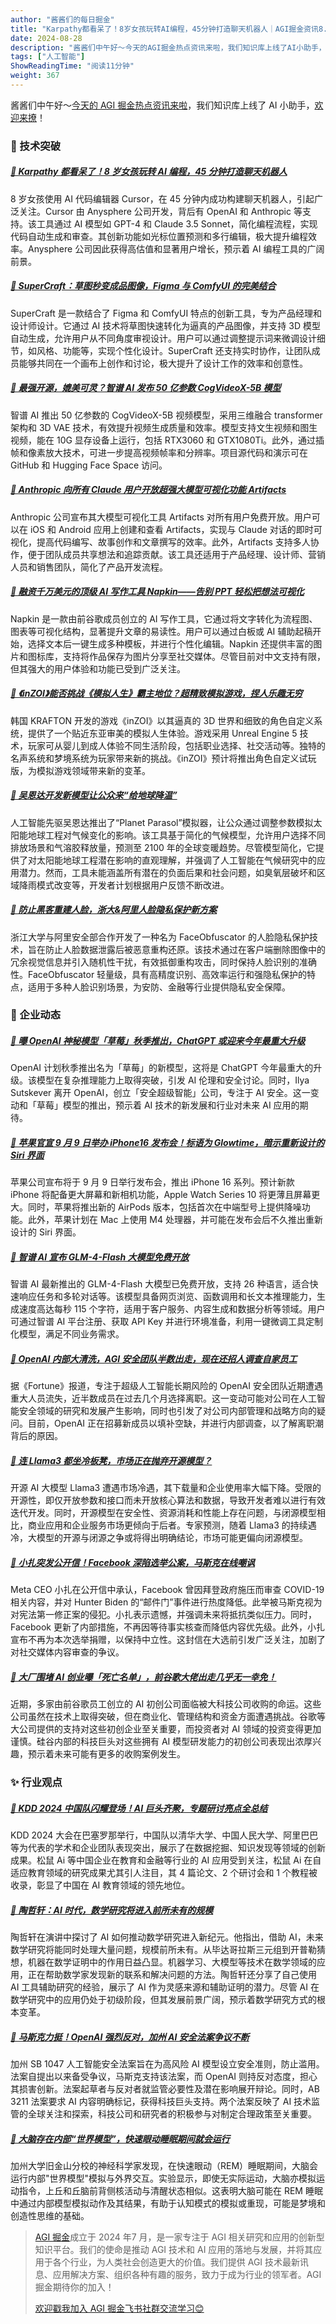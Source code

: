 ```yaml
---
author: "酱酱们的每日掘金"
title: "Karpathy都看呆了！8岁女孩玩转AI编程，45分钟打造聊天机器人｜AGI掘金资讯8.28"
date: 2024-08-28
description: "酱酱们中午好～今天的AGI掘金热点资讯来啦，我们知识库上线了AI小助手，欢迎来撩！Karpathy都看呆了！8岁女孩玩转AI编程，45分钟打造聊天机器人…"
tags: ["人工智能"]
ShowReadingTime: "阅读11分钟"
weight: 367
---
```

酱酱们中午好～[今天的 AGI 掘金热点资讯来啦](https://sourl.co/KtYbP8 "https://sourl.co/KtYbP8")，我们知识库上线了 AI 小助手，[欢迎来撩](https://sourl.co/G5Gpqh "https://sourl.co/G5Gpqh")！

### 🌟 技术突破

##### [🔗 Karpathy 都看呆了！8 岁女孩玩转 AI 编程，45 分钟打造聊天机器人](https://sourl.co/KtYbP8 "https://sourl.co/KtYbP8")

8 岁女孩使用 AI 代码编辑器 Cursor，在 45 分钟内成功构建聊天机器人，引起广泛关注。Cursor 由 Anysphere 公司开发，背后有 OpenAI 和 Anthropic 等支持。该工具通过 AI 模型如 GPT-4 和 Claude 3.5 Sonnet，简化编程流程，实现代码自动生成和审查。其创新功能如光标位置预测和多行编辑，极大提升编程效率。Anysphere 公司因此获得高估值和显著用户增长，预示着 AI 编程工具的广阔前景。

##### [🔗 SuperCraft：草图秒变成品图像，Figma 与 ComfyUI 的完美结合](https://sourl.co/KtYbP8 "https://sourl.co/KtYbP8")

SuperCraft 是一款结合了 Figma 和 ComfyUI 特点的创新工具，专为产品经理和设计师设计。它通过 AI 技术将草图快速转化为逼真的产品图像，并支持 3D 模型自动生成，允许用户从不同角度审视设计。用户可以通过调整提示词来微调设计细节，如风格、功能等，实现个性化设计。SuperCraft 还支持实时协作，让团队成员能够共同在一个画布上创作和讨论，极大提升了设计工作的效率和创意性。

##### [🔗 最强开源，媲美可灵？智谱 AI 发布 50 亿参数 CogVideoX-5B 模型](https://sourl.co/KtYbP8 "https://sourl.co/KtYbP8")

智谱 AI 推出 50 亿参数的 CogVideoX-5B 视频模型，采用三维融合 transformer 架构和 3D VAE 技术，有效提升视频生成质量和效率。模型支持文生视频和图生视频，能在 10G 显存设备上运行，包括 RTX3060 和 GTX1080Ti。此外，通过插帧和像素放大技术，可进一步提高视频帧率和分辨率。项目源代码和演示可在 GitHub 和 Hugging Face Space 访问。

##### [🔗 Anthropic 向所有 Claude 用户开放超强大模型可视化功能 Artifacts](https://sourl.co/KtYbP8 "https://sourl.co/KtYbP8")

Anthropic 公司宣布其大模型可视化工具 Artifacts 对所有用户免费开放。用户可以在 iOS 和 Android 应用上创建和查看 Artifacts，实现与 Claude 对话的即时可视化，提高代码编写、故事创作和文章撰写的效率。此外，Artifacts 支持多人协作，便于团队成员共享想法和追踪贡献。该工具还适用于产品经理、设计师、营销人员和销售团队，简化了产品开发流程。

##### [🔗 融资千万美元的顶级 AI 写作工具 Napkin——告别 PPT 轻松把想法可视化](https://sourl.co/KtYbP8 "https://sourl.co/KtYbP8")

Napkin 是一款由前谷歌成员创立的 AI 写作工具，它通过将文字转化为流程图、图表等可视化结构，显著提升文章的易读性。用户可以通过白板或 AI 辅助起稿开始，选择文本后一键生成多种模板，并进行个性化编辑。Napkin 还提供丰富的图片和图标库，支持将作品保存为图片分享至社交媒体。尽管目前对中文支持有限，但其强大的用户体验和功能已受到广泛关注。

##### [🔗 《inZOI》能否挑战《模拟人生》霸主地位？超精致模拟游戏，捏人乐趣无穷](https://sourl.co/KtYbP8 "https://sourl.co/KtYbP8")

韩国 KRAFTON 开发的游戏《inZOI》以其逼真的 3D 世界和细致的角色自定义系统，提供了一个贴近东亚审美的模拟人生体验。游戏采用 Unreal Engine 5 技术，玩家可从婴儿到成人体验不同生活阶段，包括职业选择、社交活动等。独特的名声系统和梦境系统为玩家带来新的挑战。《inZOI》预计将推出角色自定义试玩版，为模拟游戏领域带来新的变革。

##### [🔗 吴恩达开发新模型让公众来“给地球降温”](https://sourl.co/KtYbP8 "https://sourl.co/KtYbP8")

人工智能先驱吴恩达推出了“Planet Parasol”模拟器，让公众通过调整参数模拟太阳能地球工程对气候变化的影响。该工具基于简化的气候模型，允许用户选择不同排放场景和气溶胶释放量，预测至 2100 年的全球变暖趋势。尽管模型简化，它提供了对太阳能地球工程潜在影响的直观理解，并强调了人工智能在气候研究中的应用潜力。然而，工具未能涵盖所有潜在的负面后果和社会问题，如臭氧层破坏和区域降雨模式改变等，开发者计划根据用户反馈不断改进。

##### [🔗 防止黑客重建人脸，浙大&阿里人脸隐私保护新方案](https://sourl.co/KtYbP8 "https://sourl.co/KtYbP8")

浙江大学与阿里安全部合作开发了一种名为 FaceObfuscator 的人脸隐私保护技术，旨在防止人脸数据泄露后被恶意重构还原。该技术通过在客户端删除图像中的冗余视觉信息并引入随机性干扰，有效抵御重构攻击，同时保持人脸识别的准确性。FaceObfuscator 轻量级，具有高精度识别、高效率运行和强隐私保护的特点，适用于多种人脸识别场景，为安防、金融等行业提供隐私安全保障。

### 💫 企业动态

##### [🔗 曝 OpenAI 神秘模型「草莓」秋季推出，ChatGPT 或迎来今年最重大升级](https://sourl.co/KtYbP8 "https://sourl.co/KtYbP8")

OpenAI 计划秋季推出名为「草莓」的新模型，这将是 ChatGPT 今年最重大的升级。该模型在复杂推理能力上取得突破，引发 AI 伦理和安全讨论。同时，Ilya Sutskever 离开 OpenAI，创立「安全超级智能」公司，专注于 AI 安全。这一变动和「草莓」模型的推出，预示着 AI 技术的新发展和行业对未来 AI 应用的期待。

##### [🔗 苹果官宣 9 月 9 日举办 iPhone16 发布会！标语为 Glowtime，暗示重新设计的 Siri 界面](https://sourl.co/KtYbP8 "https://sourl.co/KtYbP8")

苹果公司宣布将于 9 月 9 日举行发布会，推出 iPhone 16 系列。预计新款 iPhone 将配备更大屏幕和新相机功能，Apple Watch Series 10 将更薄且屏幕更大。同时，苹果将推出新的 AirPods 版本，包括首次在中端型号上提供降噪功能。此外，苹果计划在 Mac 上使用 M4 处理器，并可能在发布会后不久推出重新设计的 Siri 界面。

##### [🔗 智谱 AI 宣布 GLM-4-Flash 大模型免费开放](https://sourl.co/KtYbP8 "https://sourl.co/KtYbP8")

智谱 AI 最新推出的 GLM-4-Flash 大模型已免费开放，支持 26 种语言，适合快速响应任务和多轮对话等。该模型具备网页浏览、函数调用和长文本推理能力，生成速度高达每秒 115 个字符，适用于客户服务、内容生成和数据分析等领域。用户可通过智谱 AI 平台注册、获取 API Key 并进行环境准备，利用一键微调工具定制化模型，满足不同业务需求。

##### [🔗 OpenAI 内部大清洗，AGI 安全团队半数出走，现在还招人调查自家员工](https://sourl.co/KtYbP8 "https://sourl.co/KtYbP8")

据《Fortune》报道，专注于超级人工智能长期风险的 OpenAI 安全团队近期遭遇重大人员流失，近半数成员在过去几个月选择离职。这一变动可能对公司在人工智能安全领域的研究和发展产生影响，同时也引发了对公司内部管理和战略方向的疑问。目前，OpenAI 正在招募新成员以填补空缺，并进行内部调查，以了解离职潮背后的原因。

##### [🔗 连 Llama3 都坐冷板凳，市场正在抛弃开源模型？](https://sourl.co/KtYbP8 "https://sourl.co/KtYbP8")

开源 AI 大模型 Llama3 遭遇市场冷遇，其下载量和企业使用率大幅下降。受限的开源性，即仅开放参数和接口而未开放核心算法和数据，导致开发者难以进行有效迭代开发。同时，开源模型在安全性、资源消耗和性能上存在问题，与闭源模型相比，商业应用和企业服务市场更倾向于后者。专家预测，随着 Llama3 的持续遇冷，大模型的开源与闭源之争或将得出明确结论，市场可能更偏向闭源模型。

##### [🔗 小扎突发公开信！Facebook 深陷选举公案，马斯克在线嘲讽](https://sourl.co/KtYbP8 "https://sourl.co/KtYbP8")

Meta CEO 小扎在公开信中承认，Facebook 曾因拜登政府施压而审查 COVID-19 相关内容，并对 Hunter Biden 的“邮件门”事件进行热度降低。此举被马斯克视为对宪法第一修正案的侵犯。小扎表示遗憾，并强调未来将抵抗类似压力。同时，Facebook 更新了内部措施，不再因等待事实核查而降低内容优先级。此外，小扎宣布不再为本次选举捐赠，以保持中立性。这封信在大选前引发广泛关注，加剧了对社交媒体内容审查的争议。

##### [🔗 大厂围堵 AI 创业曝「死亡名单」，前谷歌大佬出走几乎无一幸免！](https://sourl.co/KtYbP8 "https://sourl.co/KtYbP8")

近期，多家由前谷歌员工创立的 AI 初创公司面临被大科技公司收购的命运。这些公司虽然在技术上取得突破，但在商业化、管理结构和资金方面遭遇挑战。谷歌等大公司提供的支持对这些初创企业至关重要，而投资者对 AI 领域的投资变得更加谨慎。硅谷内部的科技巨头对这些拥有 AI 模型研发能力的初创公司表现出浓厚兴趣，预示着未来可能有更多的收购案例发生。

### ✨ 行业观点

##### [🔗 KDD 2024 中国队闪耀登场！AI 巨头齐聚，专题研讨亮点全总结](https://sourl.co/KtYbP8 "https://sourl.co/KtYbP8")

KDD 2024 大会在巴塞罗那举行，中国队以清华大学、中国人民大学、阿里巴巴等为代表的学术和企业团队表现突出，展示了在数据挖掘、知识发现等领域的创新成果。松鼠 Ai 等中国企业在教育和金融等行业的 AI 应用受到关注，松鼠 Ai 在自适应教育领域的研究成果尤其引人注目，其 4 篇论文、2 个研讨会和 1 个教程被收录，彰显了中国在 AI 教育领域的领先地位。

##### [🔗 陶哲轩：AI 时代，数学研究将进入前所未有的规模](https://sourl.co/KtYbP8 "https://sourl.co/KtYbP8")

陶哲轩在演讲中探讨了 AI 如何推动数学研究进入新纪元。他指出，借助 AI，未来数学研究将能同时处理大量问题，规模前所未有。从毕达哥拉斯三元组到开普勒猜想，机器在数学证明中的作用日益凸显。机器学习、大模型等技术在数学领域的应用，正在帮助数学家发现新的联系和解决问题的方法。陶哲轩还分享了自己使用 AI 工具辅助研究的经验，展示了 AI 作为灵感来源和辅助证明的潜力。尽管 AI 在数学研究中的应用仍处于初级阶段，但其发展前景广阔，预示着数学研究方式的根本变革。

##### [🔗 马斯克力挺！OpenAI 强烈反对，加州 AI 安全法案争议不断](https://sourl.co/KtYbP8 "https://sourl.co/KtYbP8")

加州 SB 1047 人工智能安全法案旨在为高风险 AI 模型设立安全准则，防止滥用。法案自提出以来备受争议，马斯克支持该法案，而 OpenAI 则持反对态度，担心其损害创新。法案起草者与反对者就监管必要性及潜在影响展开辩论。同时，AB 3211 法案要求 AI 内容明确标记，获得科技巨头支持。两个法案反映了 AI 技术监管的全球关注和探索，科技公司和研究者的积极参与对制定合理政策至关重要。

##### [🔗 大脑存在内部“世界模型”，快速眼动睡眠期间就会运行](https://sourl.co/KtYbP8 "https://sourl.co/KtYbP8")

加州大学旧金山分校的神经科学家发现，在快速眼动（REM）睡眠期间，大脑会运行内部"世界模型"模拟与外界交互。实验显示，即使无实际运动，大脑亦模拟运动指令，上丘和丘脑前背侧核活动与清醒状态相似。这表明大脑可能在 REM 睡眠中通过内部模型模拟动作及其结果，有助于认知模式的模拟或重现，可能是梦境和创造性思维的基础。

> [AGI 掘金](https://sourl.co/fVbm3H "https://sourl.co/fVbm3H")成立于 2024 年7 月，是一家专注于 AGI 相关研究和应用的创新型 知识平台。我们的使命是推动 AGI 技术和 AI 应用的落地与发展，并将其应用于各个行业，为人类社会创造更大的价值。我们提供 AGI 技术最新讯息、应用解决方案、组织各种有趣的服务，致力于成为行业的领军者。AGI 掘金期待你的加入！
> 
> [欢迎戳我加入 AGI 掘金飞书社群交流学习😊](https://sourl.co/G5Gpqh "https://sourl.co/G5Gpqh")